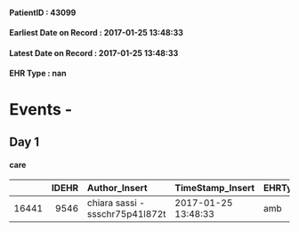 
#### PatientID : 43099
#### Earliest Date on Record : 2017-01-25 13:48:33
#### Latest Date on Record : 2017-01-25 13:48:33
#### EHR Type : nan

# Events - 

## Day 1

#### care
|       |   IDEHR | Author_Insert                   | TimeStamp_Insert    | EHRType   |   PatientID |   IDGESTIONE_AUSILI |   opt_annulla_consegna | dt_Ric_consegna     | opt_ausilio            |
|------:|--------:|:--------------------------------|:--------------------|:----------|------------:|--------------------:|-----------------------:|:--------------------|:-----------------------|
| 16441 |    9546 | chiara sassi - ssschr75p41l872t | 2017-01-25 13:48:33 | amb       |       43099 |               16371 |                      0 | 2017-01-25 00:00:00 | comfortable chair # 21 |


